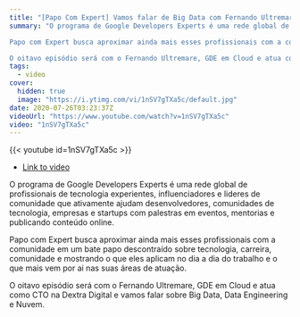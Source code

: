 ```yaml
---
title: "[Papo Com Expert] Vamos falar de Big Data com Fernando Ultremare"
summary: "O programa de Google Developers Experts é uma rede global de profissionais de tecnologia experientes, influenciadores e lideres de comunidade que ativamente ajudam desenvolvedores, comunidades de tecnologia, empresas e startups com palestras em eventos, mentorias e publicando conteúdo online. 

Papo com Expert busca aproximar ainda mais esses profissionais com a comunidade em um bate papo descontraído sobre tecnologia, carreira, comunidade e mostrando o que eles aplicam no dia a dia do trabalho e o que mais vem por ai nas suas áreas de atuação.

O oitavo episódio será com o Fernando Ultremare, GDE em Cloud e atua como CTO na Dextra Digital e vamos falar sobre Big Data, Data Engineering e Nuvem."
tags:
  - video
cover:
  hidden: true
  image: "https://i.ytimg.com/vi/1nSV7gTXa5c/default.jpg"
date: 2020-07-26T03:23:37Z
videoUrl: "https://www.youtube.com/watch?v=1nSV7gTXa5c"
video: "1nSV7gTXa5c"
---
```


<!-- truncate -->

{{< youtube id=1nSV7gTXa5c >}}

- [Link to video](https://www.youtube.com/watch?v=1nSV7gTXa5c)

O programa de Google Developers Experts é uma rede global de profissionais de tecnologia experientes, influenciadores e lideres de comunidade que ativamente ajudam desenvolvedores, comunidades de tecnologia, empresas e startups com palestras em eventos, mentorias e publicando conteúdo online. 

Papo com Expert busca aproximar ainda mais esses profissionais com a comunidade em um bate papo descontraído sobre tecnologia, carreira, comunidade e mostrando o que eles aplicam no dia a dia do trabalho e o que mais vem por ai nas suas áreas de atuação.

O oitavo episódio será com o Fernando Ultremare, GDE em Cloud e atua como CTO na Dextra Digital e vamos falar sobre Big Data, Data Engineering e Nuvem.

